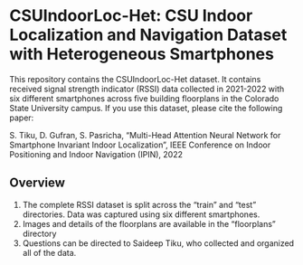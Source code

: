 # CSUIndoorLoc-Het: CSU Indoor Localization and Navigation Dataset with Heterogeneous Smartphones 

This repository contains the CSUIndoorLoc-Het dataset. It contains received signal strength indicator (RSSI) data collected in 2021-2022 with six different smartphones across five building floorplans in the Colorado State University campus. If you use this dataset, please cite the following paper:

S. Tiku, D. Gufran, S. Pasricha, “Multi-Head Attention Neural Network for Smartphone Invariant Indoor Localization”, IEEE Conference on Indoor Positioning and Indoor Navigation (IPIN), 2022

## Overview

1. The complete RSSI dataset is split across the “train” and “test” directories. Data was captured using six different smartphones.
2. Images and details of the floorplans are available in the “floorplans” directory
3. Questions can be directed to Saideep Tiku, who collected and organized all of the data.
